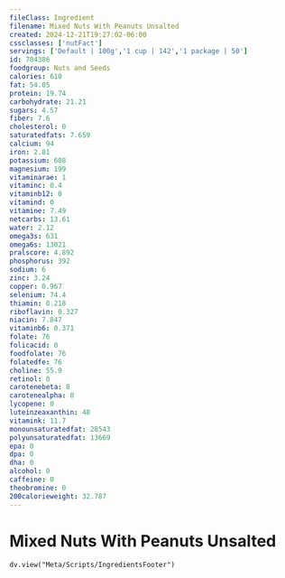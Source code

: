 ```yaml
---
fileClass: Ingredient
filename: Mixed Nuts With Peanuts Unsalted
created: 2024-12-21T19:27:02-06:00
cssclasses: ['nutFact']
servings: ['Default | 100g','1 cup | 142','1 package | 50']
id: 784386
foodgroup: Nuts and Seeds
calories: 610
fat: 54.05
protein: 19.74
carbohydrate: 21.21
sugars: 4.57
fiber: 7.6
cholesterol: 0
saturatedfats: 7.659
calcium: 94
iron: 2.81
potassium: 608
magnesium: 199
vitaminarae: 1
vitaminc: 0.4
vitaminb12: 0
vitamind: 0
vitamine: 7.49
netcarbs: 13.61
water: 2.12
omega3s: 631
omega6s: 13021
pralscore: 4.892
phosphorus: 392
sodium: 6
zinc: 3.24
copper: 0.967
selenium: 74.4
thiamin: 0.218
riboflavin: 0.327
niacin: 7.847
vitaminb6: 0.371
folate: 76
folicacid: 0
foodfolate: 76
folatedfe: 76
choline: 55.9
retinol: 0
carotenebeta: 8
carotenealpha: 0
lycopene: 0
luteinzeaxanthin: 48
vitamink: 11.7
monounsaturatedfat: 28543
polyunsaturatedfat: 13669
epa: 0
dpa: 0
dha: 0
alcohol: 0
caffeine: 0
theobromine: 0
200calorieweight: 32.787
---
```


# Mixed Nuts With Peanuts Unsalted

```dataviewjs
dv.view("Meta/Scripts/IngredientsFooter")
```